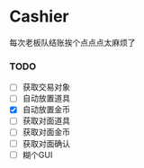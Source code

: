 # Cashier

每次老板队结账挨个点点点太麻烦了

### TODO

- [ ] 获取交易对象
- [ ] 自动放置道具
- [x] 自动放置金币
- [ ] 获取对面道具
- [ ] 获取对面金币
- [ ] 获取对面确认
- [ ] 糊个GUI
